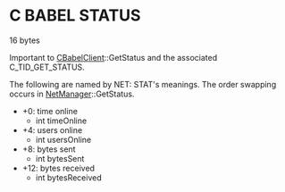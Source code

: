 # C BABEL STATUS
16 bytes

Important to [CBabelClient](./CBabelClient.md)::GetStatus and the associated C_TID_GET_STATUS.

The following are named by NET: STAT's meanings. The order swapping occurs in [NetManager](./NetManager.md)::GetStatus.


* +0: time online
	* int timeOnline
* +4: users online
	* int usersOnline
* +8: bytes sent
	* int bytesSent
* +12: bytes received
	* int bytesReceived


